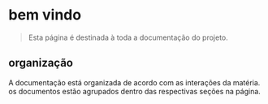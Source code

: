 
# bem vindo

> Esta página é destinada à toda a documentação do projeto. 

## organização

A documentação está organizada de acordo com as interações da matéria. os documentos estão agrupados dentro das respectivas seções na página.
